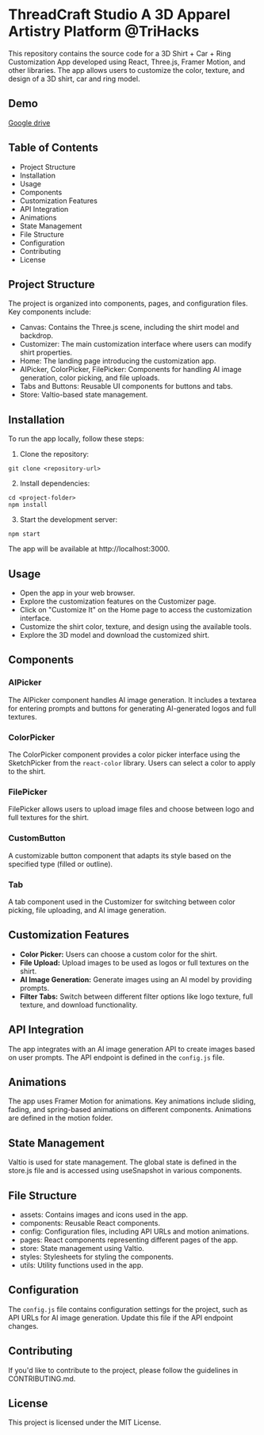 # ThreadCraft Studio A 3D Apparel Artistry Platform @TriHacks

This repository contains the source code for a 3D Shirt + Car + Ring Customization App developed using React, Three.js, Framer Motion, and other libraries. The app allows users to customize the color, texture, and design of a 3D shirt, car and ring model.

## Demo

[Google drive](https://drive.google.com/drive/folders/1-_5qdC_522v3UWVftL4Tygq7IFG8e4nC?usp=drive_link)

## Table of Contents
* Project Structure
* Installation
* Usage
* Components
* Customization Features
* API Integration
* Animations
* State Management
* File Structure
* Configuration
* Contributing
* License

## Project Structure
The project is organized into components, pages, and configuration files. Key components include:

* Canvas: Contains the Three.js scene, including the shirt model and backdrop.
* Customizer: The main customization interface where users can modify shirt properties.
* Home: The landing page introducing the customization app.
* AIPicker, ColorPicker, FilePicker: Components for handling AI image generation, color picking, and file uploads.
* Tabs and Buttons: Reusable UI components for buttons and tabs.
* Store: Valtio-based state management.

## Installation
To run the app locally, follow these steps:

1. Clone the repository:

```
git clone <repository-url>
```

2. Install dependencies:

```
cd <project-folder>
npm install
```

3. Start the development server:

```
npm start
```
The app will be available at http://localhost:3000.

## Usage
* Open the app in your web browser.
* Explore the customization features on the Customizer page.
* Click on "Customize It" on the Home page to access the customization interface.
* Customize the shirt color, texture, and design using the available tools.
* Explore the 3D model and download the customized shirt.

## Components
### AIPicker
The AIPicker component handles AI image generation. It includes a textarea for entering prompts and buttons for generating AI-generated logos and full textures.

### ColorPicker
The ColorPicker component provides a color picker interface using the SketchPicker from the `react-color` library. Users can select a color to apply to the shirt.

### FilePicker
FilePicker allows users to upload image files and choose between logo and full textures for the shirt.

### CustomButton
A customizable button component that adapts its style based on the specified type (filled or outline).

### Tab
A tab component used in the Customizer for switching between color picking, file uploading, and AI image generation.

## Customization Features 
- **Color Picker:** Users can choose a custom color for the shirt.
- **File Upload:** Upload images to be used as logos or full textures on the shirt.
- **AI Image Generation:** Generate images using an AI model by providing prompts.
- **Filter Tabs:** Switch between different filter options like logo texture, full texture, and download functionality.

## API Integration
The app integrates with an AI image generation API to create images based on user prompts. The API endpoint is defined in the `config.js` file.

## Animations
The app uses Framer Motion for animations. Key animations include sliding, fading, and spring-based animations on different components. Animations are defined in the motion folder.

## State Management
Valtio is used for state management. The global state is defined in the store.js file and is accessed using useSnapshot in various components.

## File Structure
* assets: Contains images and icons used in the app.
* components: Reusable React components.
* config: Configuration files, including API URLs and motion animations.
* pages: React components representing different pages of the app.
* store: State management using Valtio.
* styles: Stylesheets for styling the components.
* utils: Utility functions used in the app.

## Configuration
The `config.js` file contains configuration settings for the project, such as API URLs for AI image generation. Update this file if the API endpoint changes.

## Contributing
If you'd like to contribute to the project, please follow the guidelines in CONTRIBUTING.md.

## License
This project is licensed under the MIT License.
